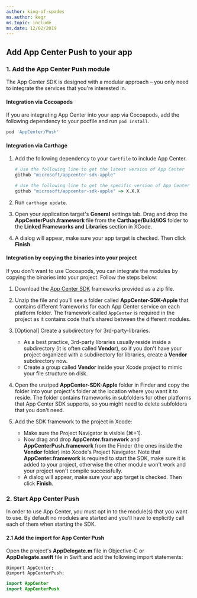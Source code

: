 ```yaml
---
author: king-of-spades
ms.author: kegr
ms.topic: include
ms.date: 12/02/2019
---
```


## Add App Center Push to your app

### 1. Add the App Center Push module

The App Center SDK is designed with a modular approach – you only need to integrate the services that you're interested in.

#### Integration via Cocoapods

If you are integrating App Center into your app via Cocoapods, add the following dependency to your podfile and run `pod install`.

```ruby
pod 'AppCenter/Push'
```

#### Integration via Carthage

1. Add the following dependency to your `Cartfile` to include App Center.

    ```ruby
    # Use the following line to get the latest version of App Center
    github "microsoft/appcenter-sdk-apple"
    ```

    ```ruby
    # Use the following line to get the specific version of App Center
    github "microsoft/appcenter-sdk-apple" ~> X.X.X
    ```

1. Run `carthage update`.
1. Open your application target's **General** settings tab. Drag and drop the **AppCenterPush.framework** file from the **Carthage/Build/iOS** folder to the **Linked Frameworks and Libraries** section in XCode.
1. A dialog will appear, make sure your app target is checked. Then click **Finish**.

#### Integration by copying the binaries into your project

If you don't want to use Cocoapods, you can integrate the modules by copying the binaries into your project. Follow the steps below:

1. Download the [App Center SDK](https://github.com/Microsoft/AppCenter-SDK-Apple/releases) frameworks provided as a zip file.

2. Unzip the file and you'll see a folder called **AppCenter-SDK-Apple** that contains different frameworks for each App Center service on each platform folder. The framework called `AppCenter` is required in the project as it contains code that's shared between the different modules.

3. [Optional] Create a subdirectory for 3rd-party-libraries.
   * As a best practice, 3rd-party libraries usually reside inside a subdirectory (it is often called **Vendor**), so if you don't have your project organized with a subdirectory for libraries, create a **Vendor** subdirectory now.
   * Create a group called **Vendor** inside your Xcode project to mimic your file structure on disk.

4. Open the unziped **AppCenter-SDK-Apple** folder in Finder and copy the folder into your project's folder at the location where you want it to reside. The folder contains frameworks in subfolders for other platforms that App Center SDK supports, so you might need to delete subfolders that you don't need.

5. Add the SDK framework to the project in Xcode:
   * Make sure the Project Navigator is visible (⌘+1).
   * Now drag and drop **AppCenter.framework** and **AppCenterPush.framework** from the Finder (the ones inside the **Vendor** folder) into Xcode's Project Navigator. Note that **AppCenter.framework** is required to start the SDK, make sure it is added to your project, otherwise the other module won't work and your project won't compile successfully.
   * A dialog will appear, make sure your app target is checked. Then click **Finish**.

### 2. Start App Center Push

In order to use App Center, you must opt in to the module(s) that you want to use. By default no modules are started and you'll have to explicitly call each of them when starting the SDK.

#### 2.1 Add the import for App Center Push

Open the project's **AppDelegate.m** file  in Objective-C or **AppDelegate.swift** file in Swift and add the following import statements:

```objc
@import AppCenter;
@import AppCenterPush;
```
```swift
import AppCenter
import AppCenterPush
```
